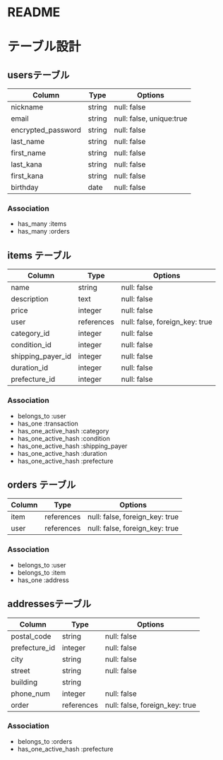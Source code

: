# README

# テーブル設計
## usersテーブル
| Column             | Type    | Options                  |
| ------------------ | ------  | ------------------------ |
| nickname           | string  | null: false              |
| email              | string  | null: false, unique:true |
| encrypted_password | string  | null: false              |
| last_name          | string  | null: false              |
| first_name         | string  | null: false              |
| last_kana          | string  | null: false              |
| first_kana         | string  | null: false              |
| birthday           | date    | null: false              |

### Association
- has_many :items
- has_many :orders


## items テーブル
| Column            | Type        | Options                        |
| ----------------- | ----------- | ------------------------------ |
| name              | string      | null: false                    |
| description       | text        | null: false                    |
| price             | integer     | null: false                    |
| user              | references  | null: false, foreign_key: true |
| category_id       | integer     | null: false                    |
| condition_id      | integer     | null: false                    |
| shipping_payer_id | integer     | null: false                    |
| duration_id       | integer     | null: false                    |
| prefecture_id     | integer     | null: false                    |

### Association
- belongs_to :user
- has_one :transaction
- has_one_active_hash :category
- has_one_active_hash :condition
- has_one_active_hash :shipping_payer
- has_one_active_hash :duration
- has_one_active_hash :prefecture

## orders テーブル
| Column      | Type       | Options     |
| ----------- | ---------- | ----------- |
| item        | references | null: false, foreign_key: true |
| user        | references | null: false, foreign_key: true |

### Association
- belongs_to :user
- belongs_to :item
- has_one :address

## addressesテーブル
| Column        | Type       | Options     |
| ------------- | ---------- | ----------- |
| postal_code   | string     | null: false |
| prefecture_id | integer    | null: false |
| city          | string     | null: false |
| street        | string     | null: false |
| building      | string     |             |
| phone_num     | integer    | null: false |
| order         | references | null: false, foreign_key: true |

### Association
- belongs_to :orders
- has_one_active_hash :prefecture